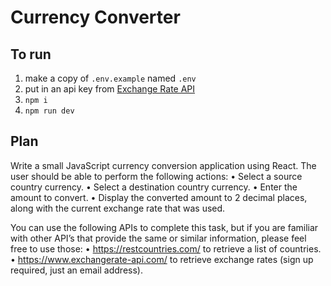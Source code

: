# Currency Converter

## To run

1. make a copy of `.env.example` named `.env`
2. put in an api key from [Exchange Rate API](https://app.exchangerate-api.com/)
3. `npm i`
4. `npm run dev`

## Plan

Write a small JavaScript currency conversion application using React. The user should be able to perform
the following actions:
• Select a source country currency.
• Select a destination country currency.
• Enter the amount to convert.
• Display the converted amount to 2 decimal places, along with the current exchange rate
that was used.

You can use the following APIs to complete this task, but if you are familiar with other API’s that provide
the same or similar information, please feel free to use those:
• https://restcountries.com/ to retrieve a list of countries.
• https://www.exchangerate-api.com/ to retrieve exchange rates (sign up required, just an
email address).
